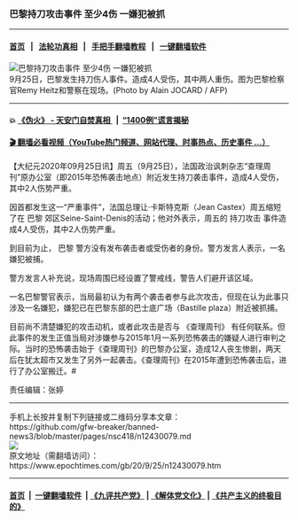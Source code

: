 ### 巴黎持刀攻击事件 至少4伤 一嫌犯被抓
------------------------

#### [首页](https://github.com/gfw-breaker/banned-news3/blob/master/README.md) &nbsp;&nbsp;|&nbsp;&nbsp; [法轮功真相](https://github.com/begood0513/basic/blob/master/README.md)  &nbsp;&nbsp;|&nbsp;&nbsp; [手把手翻墙教程](https://github.com/gfw-breaker/guides/wiki)  &nbsp;&nbsp;|&nbsp;&nbsp; [一键翻墙软件](https://github.com/gfw-breaker/nogfw/blob/master/README.md)  



<div><img alt="巴黎持刀攻击事件 至少4伤 一嫌犯被抓" class="attachment-djy_600_400 size-djy_600_400 wp-post-image" src="https://i.epochtimes.com/assets/uploads/2020/09/000_8QP6KA-600x400.jpg"/>
<div class="caption">
 9月25日，巴黎发生持刀伤人事件。造成4人受伤，其中两人重伤。图为巴黎检察官Remy Heitz和警察在现场。(Photo by Alain JOCARD / AFP)
</div></div><hr/>

#### 💥 [《伪火》 - 天安门自焚真相 ](http://158.247.195.190:10000/videos/blog/weihuo.html)&nbsp; |&nbsp; [“1400例”谎言揭秘  ](http://158.247.195.190:10000/videos/blog/jiexi1400.html)

#### [ 🎬  翻墙必看视频（YouTube热门频道、网站代理、时事热点、历史事件 ...）](https://github.com/gfw-breaker/links/blob/master/banned.md)

<div><p>
 【大纪元2020年09月25日讯】周五（9月25日），法国政治讽刺杂志“查理周刊”原办公室（即2015年恐怖袭击地点）附近发生持刀袭击事件，造成4人受伤，其中2人伤势严重。
</p>
<p>
 因首都发生这一“严重事件”，法国总理让·卡斯特克斯（Jean Castex）周五缩短了在
 <ok href="https://www.epochtimes.com/gb/tag/%E5%B7%B4%E9%BB%8E.html">
  巴黎
 </ok>
 郊区Seine-Saint-Denis的活动；他对外表示，周五的
 <ok href="https://www.epochtimes.com/gb/tag/%E6%8C%81%E5%88%80%E6%94%BB%E5%87%BB.html">
  持刀攻击
 </ok>
 事件造成4人受伤，其中2人伤势严重。
</p>
<p>
 到目前为止，
 <ok href="https://www.epochtimes.com/gb/tag/%E5%B7%B4%E9%BB%8E.html">
  巴黎
 </ok>
 警方没有发布袭击者或受伤者的身份。警方发言人表示，一名嫌犯被捕。
</p>
<p>
 警方发言人补充说，现场周围已经设置了警戒线，警告人们避开该区域。
</p>
<p>
 一名巴黎警官表示，当局最初认为有两个袭击者参与此次攻击，但现在认为此事只涉及一名嫌犯，嫌犯已在巴黎东部的巴士底广场（Bastille plaza）附近被抓捕。
</p>
<p>
 目前尚不清楚嫌犯的攻击动机，或者此攻击是否与
 <ok href="https://www.epochtimes.com/gb/tag/%E3%80%8A%E6%9F%A5%E7%90%86%E5%91%A8%E5%88%8A%E3%80%8B.html">
  《查理周刊》
 </ok>
 有任何联系。但此事件的发生正值当局对涉嫌参与2015年1月一系列恐怖袭击的嫌疑人进行审判之际。当时的恐怖袭击始于《查理周刊》的巴黎办公室，造成12人丧生惨剧，两天后在犹太超市又发生了另外一起袭击。《查理周刊》在2015年遭到恐怖袭击后，进行了办公室搬迁。#
</p>
<p>
 责任编辑：张婷
</p>
</div>
<hr/>
手机上长按并复制下列链接或二维码分享本文章：<br/>
https://github.com/gfw-breaker/banned-news3/blob/master/pages/nsc418/n12430079.md <br/>
<a href='https://github.com/gfw-breaker/banned-news3/blob/master/pages/nsc418/n12430079.md'><img src='https://github.com/gfw-breaker/banned-news3/blob/master/pages/nsc418/n12430079.md.png'/></a> <br/>
原文地址（需翻墙访问）：https://www.epochtimes.com/gb/20/9/25/n12430079.htm


------------------------
#### [首页](https://github.com/gfw-breaker/banned-news3/blob/master/README.md) &nbsp;|&nbsp; [一键翻墙软件](https://github.com/gfw-breaker/nogfw/blob/master/README.md) &nbsp;| [《九评共产党》](https://github.com/gfw-breaker/9ping.md/blob/master/README.md#九评之一评共产党是什么) | [《解体党文化》](https://github.com/gfw-breaker/jtdwh.md/blob/master/README.md) | [《共产主义的终极目的》](https://github.com/gfw-breaker/gczydzjmd.md/blob/master/README.md)


<img src='http://gfw-breaker.win/banned-news3/pages/nsc418/n12430079.md' width='0px' height='0px'/>